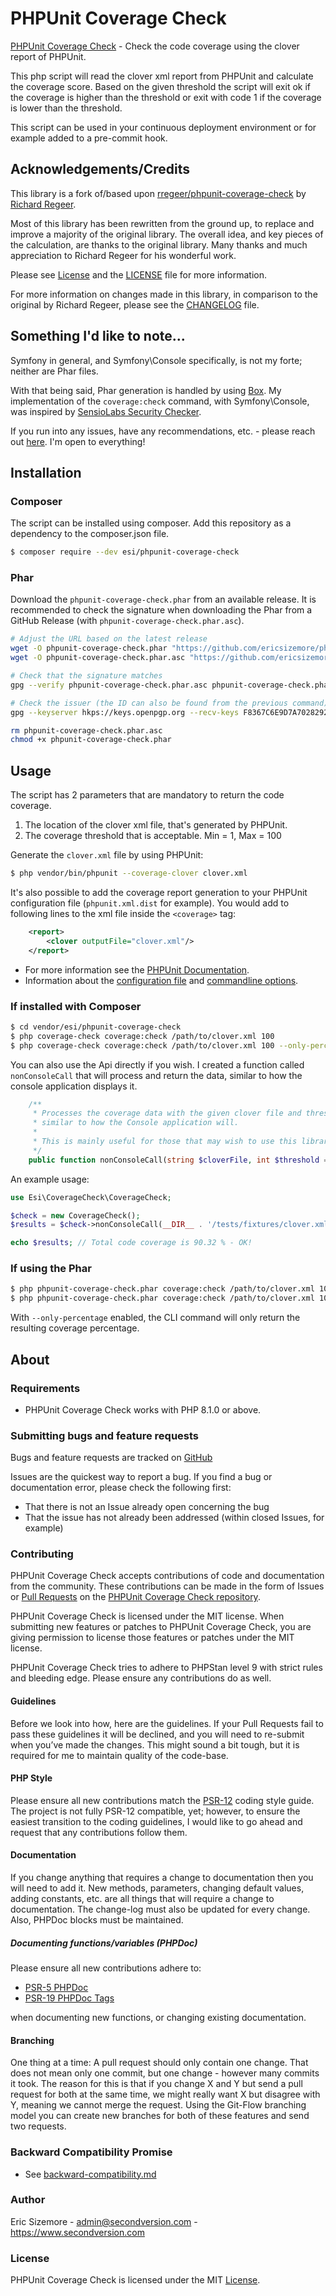 # PHPUnit Coverage Check

[PHPUnit Coverage Check](http://github.com/ericsizemore/phpunit-coverage-check/) - Check the code coverage using the clover report of PHPUnit.

This php script will read the clover xml report from PHPUnit and calculate the coverage score. Based on the given threshold the script will exit ok if the coverage is higher than the threshold or exit with code 1 if the coverage is lower than the threshold.

This script can be used in your continuous deployment environment or for example added to a pre-commit hook.


## Acknowledgements/Credits

This library is a fork of/based upon [rregeer/phpunit-coverage-check](https://github.com/richardregeer/phpunit-coverage-check/) by [Richard Regeer](https://github.com/richardregeer).

Most of this library has been rewritten from the ground up, to replace and improve a majority of the original library. The overall idea, and key pieces of the calculation, are thanks to the original library. Many thanks and much appreciation to Richard Regeer for his wonderful work.

Please see [License](#license) and the [LICENSE](LICENSE) file for more information.

For more information on changes made in this library, in comparison to the original by Richard Regeer, please see the [CHANGELOG](CHANGELOG.md) file.


## Something I'd like to note...

Symfony in general, and Symfony\Console specifically, is not my forte; neither are Phar files.

With that being said, Phar generation is handled by using [Box](https://github.com/box-project/box). My implementation of the `coverage:check` command, with Symfony\Console, was inspired by [SensioLabs Security Checker](https://github.com/sensiolabs/security-checker).

If you run into any issues, have any recommendations, etc. - please reach out [here](https://github.com/ericsizemore/phpunit-coverage-check/issues). I'm open to everything!


## Installation

### Composer

The script can be installed using composer. Add this repository as a dependency to the composer.json file.

```bash
$ composer require --dev esi/phpunit-coverage-check
```


### Phar

Download the `phpunit-coverage-check.phar` from an available release. It is recommended to check the signature when downloading the Phar from a GitHub Release (with `phpunit-coverage-check.phar.asc`).

```bash
# Adjust the URL based on the latest release
wget -O phpunit-coverage-check.phar "https://github.com/ericsizemore/phpunit-coverage-check/releases/download/1.0.0/phpunit-coverage-check.phar"
wget -O phpunit-coverage-check.phar.asc "https://github.com/ericsizemore/phpunit-coverage-check/releases/download/1.0.0/phpunit-coverage-check.phar.asc"

# Check that the signature matches
gpg --verify phpunit-coverage-check.phar.asc phpunit-coverage-check.phar

# Check the issuer (the ID can also be found from the previous command)
gpg --keyserver hkps://keys.openpgp.org --recv-keys F8367C6E9D7A7028292144AAC9D8B66FF3C06696

rm phpunit-coverage-check.phar.asc
chmod +x phpunit-coverage-check.phar
```


## Usage

The script has 2 parameters that are mandatory to return the code coverage.

1. The location of the clover xml file, that's generated by PHPUnit.
2. The coverage threshold that is acceptable. Min = 1, Max = 100

Generate the `clover.xml` file by using PHPUnit:

```bash
$ php vendor/bin/phpunit --coverage-clover clover.xml
```

It's also possible to add the coverage report generation to your PHPUnit configuration file (`phpunit.xml.dist` for example). You would add to following lines to the xml file inside the `<coverage>` tag:

```xml
    <report>
        <clover outputFile="clover.xml"/>
    </report>
```

* For more information see the [PHPUnit Documentation](https://docs.phpunit.de/en/10.5/).
* Information about the [configuration file](https://docs.phpunit.de/en/10.5/configuration.html) and [commandline options](https://docs.phpunit.de/en/10.5/textui.html#command-line-options).


### If installed with Composer

```bash
$ cd vendor/esi/phpunit-coverage-check
$ php coverage-check coverage:check /path/to/clover.xml 100
$ php coverage-check coverage:check /path/to/clover.xml 100 --only-percentage
```

You can also use the Api directly if you wish. I created a function called `nonConsoleCall` that will process and return the data, similar to how the console application displays it.

```php
    /**
     * Processes the coverage data with the given clover file and threshold, and returns the information
     * similar to how the Console application will.
     *
     * This is mainly useful for those that may wish to use this library outside of the CLI/Console or PHAR.
     */
    public function nonConsoleCall(string $cloverFile, int $threshold = 100, bool $onlyPercentage = false): string
```

An example usage:

```php
use Esi\CoverageCheck\CoverageCheck;

$check = new CoverageCheck();
$results = $check->nonConsoleCall(__DIR__ . '/tests/fixtures/clover.xml', 90);

echo $results; // Total code coverage is 90.32 % - OK!
```


### If using the Phar

```bash
$ php phpunit-coverage-check.phar coverage:check /path/to/clover.xml 100
$ php phpunit-coverage-check.phar coverage:check /path/to/clover.xml 100 --only-percentage
```

With `--only-percentage` enabled, the CLI command will only return the resulting coverage percentage.


## About

### Requirements

- PHPUnit Coverage Check works with PHP 8.1.0 or above.


### Submitting bugs and feature requests

Bugs and feature requests are tracked on [GitHub](https://github.com/ericsizemore/phpunit-coverage-check/issues)

Issues are the quickest way to report a bug. If you find a bug or documentation error, please check the following first:

* That there is not an Issue already open concerning the bug
* That the issue has not already been addressed (within closed Issues, for example)


### Contributing

PHPUnit Coverage Check accepts contributions of code and documentation from the community. 
These contributions can be made in the form of Issues or [Pull Requests](http://help.github.com/send-pull-requests/) on the [PHPUnit Coverage Check repository](https://github.com/ericsizemore/phpunit-coverage-check).

PHPUnit Coverage Check is licensed under the MIT license. When submitting new features or patches to PHPUnit Coverage Check, you are giving permission to license those features or patches under the MIT license.

PHPUnit Coverage Check tries to adhere to PHPStan level 9 with strict rules and bleeding edge. Please ensure any contributions do as well.


#### Guidelines

Before we look into how, here are the guidelines. If your Pull Requests fail to pass these guidelines it will be declined, and you will need to re-submit when you’ve made the changes. This might sound a bit tough, but it is required for me to maintain quality of the code-base.


#### PHP Style

Please ensure all new contributions match the [PSR-12](https://www.php-fig.org/psr/psr-12/) coding style guide. The project is not fully PSR-12 compatible, yet; however, to ensure the easiest transition to the coding guidelines, I would like to go ahead and request that any contributions follow them.


#### Documentation

If you change anything that requires a change to documentation then you will need to add it. New methods, parameters, changing default values, adding constants, etc. are all things that will require a change to documentation. The change-log must also be updated for every change. Also, PHPDoc blocks must be maintained.


##### Documenting functions/variables (PHPDoc)

Please ensure all new contributions adhere to:

* [PSR-5 PHPDoc](https://github.com/php-fig/fig-standards/blob/master/proposed/phpdoc.md)
* [PSR-19 PHPDoc Tags](https://github.com/php-fig/fig-standards/blob/master/proposed/phpdoc-tags.md)

when documenting new functions, or changing existing documentation.


#### Branching

One thing at a time: A pull request should only contain one change. That does not mean only one commit, but one change - however many commits it took. The reason for this is that if you change X and Y but send a pull request for both at the same time, we might really want X but disagree with Y, meaning we cannot merge the request. Using the Git-Flow branching model you can create new branches for both of these features and send two requests.


### Backward Compatibility Promise

* See [backward-compatibility.md](backward-compatibility.md)


### Author

Eric Sizemore - <admin@secondversion.com> - <https://www.secondversion.com>


### License

PHPUnit Coverage Check is licensed under the MIT [License](LICENSE).
